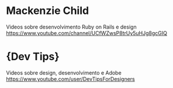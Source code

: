 # Mackenzie Child
Videos sobre desenvolvimento Ruby on Rails e design
https://www.youtube.com/channel/UCfWZwsP8trUy5uHJg8gcGIQ

# {Dev Tips}
Videos sobre design, desenvolvimento e Adobe
https://www.youtube.com/user/DevTipsForDesigners
